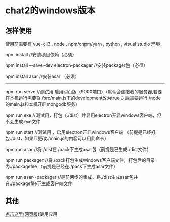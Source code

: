 # chat2的windows版本

## 怎样使用

使用前需要有 vue-cli3 , node , npm/cnpm/yarn , python , visual studio 环境

npm install  //安装项目依赖（必须）

npm install --save-dev electron-packager //安装packager包（必须）

npm install asar //安装asar （必须）

---

npm run serve //测试用 启用网页版（9000端口）（默认会连接我的服务器,若要在本机运行需要将./src/main.js下的development改为true,之后需要运行./node的main.js和本机开启mongodb服务）

npm run exe //测试用，打包（./dist）并启用electron开启windows客户端，但不会生成.exe文件

npm run start //测试用 ，启用electron开启windows客户端 （前提是已经打包./dist，如果只更改./main.js的内容可以用此命令）

npm run asar //将./dist在./pack下生成asar包（前提是已生成./dist文件）

npm run packager //将./pack打包生成windows客户端文件，打包后的目录为./packagefile （前提是已经在./pack下生成asar文件）

npm run asar--packager //是前两步的集成，将./dist生成asar包并在./packagefile下生成客户端文件

## 其他
[点击这里(网页版)](http://106.12.198.147/chatn)使用应用




